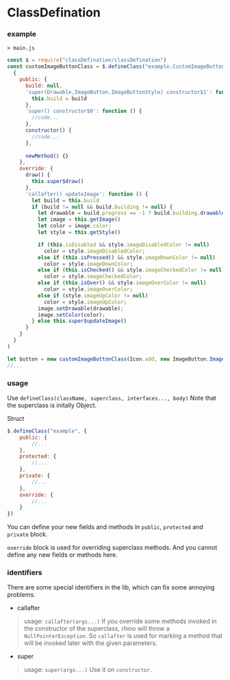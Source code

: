 # ClassDefination
### example
`> main.js`
```js
const $ = require("classDefination/classDefination")
const customImageButtonClass = $.defineClass("example.CustomImageButton", ImageButton,
  {
    public: {
      build: null,
      'super(Drawable,ImageButton.ImageButtonStyle) constructor$1': function(drawable, style, build) {
        this.build = build
      },
      'super() constructor$0': function () {
        //code...  
      },
      constructor() {
        //code...  
      },
      
      newMethod() {}
    },
    override: {
      draw() {
        this.super$draw()
      },
      'callafter() updateImage': function () {
        let build = this.build
        if (build != null && build.building != null) {
          let drawable = build.progress == -1 ? build.building.drawable(): Icon.hammer
          let image = this.getImage()
          let color = image.color;
          let style = this.getStyle()

          if (this.isDisabled && style.imageDisabledColor != null)
            color = style.imageDisabledColor;
          else if (this.isPressed() && style.imageDownColor != null)
            color = style.imageDownColor;
          else if (this.isChecked() && style.imageCheckedColor != null)
            color = style.imageCheckedColor;
          else if (this.isOver() && style.imageOverColor != null)
            color = style.imageOverColor;
          else if (style.imageUpColor != null)
            color = style.imageUpColor;
          image.setDrawable(drawable);
          image.setColor(color);
        } else this.super$updateImage()
      }
    }
  }
)

let button = new customImageButtonClass(Icon.add, new ImageButton.ImageButtonStyle(), {building: null})
//...
```

### usage
Use `defineClass(className, superclass, interfaces..., body)` Note that the superclass is initally Object.

Struct
```js
$.defineClass("example", {
    public: {
        //...    
    },
    protected: {
        //...    
    },
    private: {
        //...  
    },
    override: {
        //...    
    }
})
```
You can define your new fields and methods in `public`, `protected` and `private` block.

`override` block is used for overriding superclass methods. And you cannot define any new fields or methods here.

### identifiers
There are some special identifiers in the lib, which can fix some annoying problems.

- callafter
> usage: `callafter(args...)`
> If you override some methods invoked in the constructor of the superclass, rhino will throw a `NullPointerException`. So `callafter` is used for marking a method that will be invoked later with the given parameters.

- super
> usage: `super(args...)`
> Use it on `constructor`.

